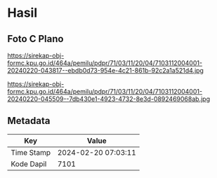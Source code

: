 # Hasil

## Foto C Plano

https://sirekap-obj-formc.kpu.go.id/464a/pemilu/pdpr/71/03/11/20/04/7103112004001-20240220-043817--ebdb0d73-954e-4c21-861b-92c2a1a521d4.jpg

https://sirekap-obj-formc.kpu.go.id/464a/pemilu/pdpr/71/03/11/20/04/7103112004001-20240220-045509--7db430e1-4923-4732-8e3d-0892469068ab.jpg


## Metadata

| Key        | Value               |
| ---------- | ------------------- |
| Time Stamp | 2024-02-20 07:03:11 |
| Kode Dapil | 7101                |



